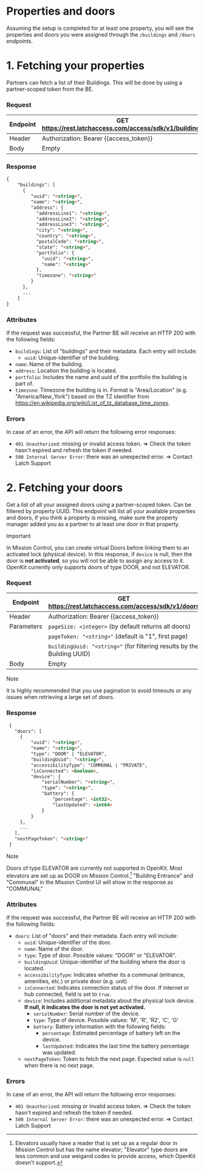 # Properties and doors
Assuming the setup is completed for at least one property, you will see the properties and doors you were assigned through the `/buildings` and `/doors` endpoints.
# 1. Fetching your properties
Partners can fetch a list of their Buildings. This will be done by using a partner-scoped token from the BE.
### Request
|Endpoint|GET https://rest.latchaccess.com/access/sdk/v1/buildings  |
|--|--|
|Header|Authorization: Bearer {{access_token}}  |
|Body|Empty|
### Response
   ```HTML
   {
       "buildings": [
         {
            "uuid": "<string>",
            "name": "<string>",
            "address": {
              "addressLine1": "<string>",
              "addressLine2": "<string>",
              "addressLine3": "<string>",
              "city": "<string>",
              "country": "<string>",
              "postalCode": "<string>",
              "state": "<string>",
              "portfolio": {
                "uuid": "<string>",
                "name": "<string>"
              },
              "timezone": "<string>"
            }
         },
         ...
       ]
   }
   ```

### Attributes
If the request was successful, the Partner BE will receive an HTTP 200 with the following fields:
 - `buildings`: List of "buildings" and their metadata. Each entry will include:
	- `uuid`: Unique-identifier of the building.
  - `name`: Name of the building.
  - `address`: Location the building is located.
  - `portfolio`: Includes the name and uuid of the portfolio the building is part of.
  - `timezone`: Timezone the building is in. Format is "Area/Location" (e.g. "America/New_York") based on the TZ identifier from https://en.wikipedia.org/wiki/List_of_tz_database_time_zones.

### Errors
In case of an error, the API will return the following error responses:
 - `401 Unauthorized`: missing or invalid access token.
      ⇒ Check the token hasn't expired and refresh the token if needed.
 - `500 Internal Server Error`: there was an unexpected error.
      ⇒ Contact Latch Support

# 2. Fetching your doors
Get a list of all your assigned doors using a partner-scoped token. Can be filtered by property UUID.
This endpoint will list all your available properties and doors, if you think a property is missing, make sure the property manager added you as a partner to at least one door in that property.
> [!IMPORTANT]
> In Mission Control, you can create virtual Doors before linking them to an activated lock (physical device). In this response, if `device` is null, then the door is **not activated**, so you will not be able to assign any access to it.
OpenKit currently only supports doors of type DOOR, and not ELEVATOR.
### Request
|Endpoint|GET https://rest.latchaccess.com/access/sdk/v1/doors  |
|--|--|
|Header|Authorization: Bearer {{access_token}}  |
|Parameters|`pageSize: <integer>`   (by default returns all doors)
||`pageToken: "<string>"` (default is "1", first page)
||`buildingUuid: "<string>"` (for filtering results by the Building UUID)
|Body|Empty

> [!NOTE]
> It is highly recommended that you use pagination to avoid timeouts or any issues when retrieving a large set of doors.
### Response
   ```HTML
    {
      "doors": [
        {
            "uuid": "<string>",
            "name": "<string>",
            "type": "DOOR" | "ELEVATOR",
            "buildingUuid": "<string>",
            "accessibilityType": "COMMUNAL | "PRIVATE",
            "isConnected": <boolean>,
            "device": {
                "serialNumber": "<string>",
                "type": "<string>",
                "battery": {
                    "percentage": <int32>,
                    "lastUpdated": <int64>
                }
            }
        },
        ...
      ],
      "nextPageToken": "<string>"
    }
```

> [!NOTE]
> Doors of type ELEVATOR are currently not supported in OpenKit. Most elevators are set up as DOOR on Mission Control.[^1]
> "Building Entrance" and "Communal" in the Mission Control UI will show in the response as "COMMUNAL"
### Attributes
If the request was successful, the Partner BE will receive an HTTP 200 with the following fields:
-  `doors`: List of "doors" and their metadata. Each entry will include:
      * `uuid`: Unique-identifier of the door.
      * `name`: Name of the door.
      * `type`: Type of door. Possible values: "DOOR" or "ELEVATOR".
      * `buildingUuid`: Unique-identifier of the building where the door is located.
      * `accessibilityType`: Indicates whether its a communal (entrance, amenities, etc.) or private door (e.g. unit)
      * `isConnected`: Indicates connection status of the door. If internet or hub connected, field is set to `true`.
      * `device`: Includes additional metadata about the physical lock device. **If null, it indicates the door is not yet activated.**
        * `serialNumber`: Serial number of the device.
        * `type`: Type of device. Possible values: 'M', 'R', 'R2', 'C', 'G'
        * `battery`: Battery information with the following fields:
          * `percentage`: Estimated percentage of battery left on the device.
          * `lastUpdated`: Indicates the last time the battery percentage was updated.
	* `nextPageToken`: Token to fetch the next page. Expected value is `null` when there is no next page.
### Errors
In case of an error, the API will return the following error responses:
- `401 Unauthorized`: missing or invalid access token.
		⇒ Check the token hasn't expired and refresh the token if needed.
- `500 Internal Server Error`: there was an unexpected error.
		⇒ Contact Latch Support

[^1]: Elevators usually have a reader that is set up as a regular door in Mission Control but has the name elevator; "Elevator" type doors are less common and use weigand codes to provide access, which OpenKit doesn't support.
